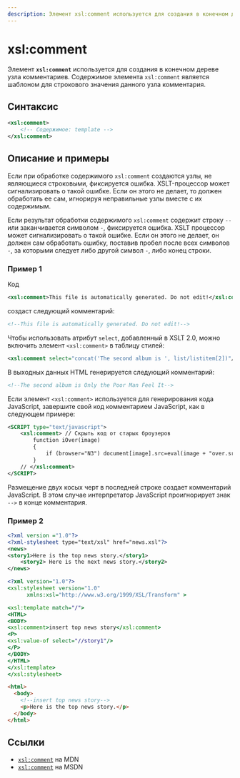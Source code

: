 ```yaml
---
description: Элемент xsl:comment используется для создания в конечном дереве узла комментариев
---
```


# xsl:comment

Элемент **`xsl:comment`** используется для создания в конечном дереве узла комментариев. Содержимое элемента `xsl:comment` является шаблоном для строкового значения данного узла комментария.

## Синтаксис

```xml
<xsl:comment>
    <!-- Содержимое: template -->
</xsl:comment>
```

## Описание и примеры

Если при обработке содержимого `xsl:comment` создаются узлы, не являющиеся строковыми, фиксируется ошибка. XSLT-процессор может сигнализировать о такой ошибке. Если он этого не делает, то должен обработать ее сам, игнорируя неправильные узлы вместе с их содержимым.

Если результат обработки содержимого `xsl:comment` содержит строку `--` или заканчивается символом `-`, фиксируется ошибка. XSLT процессор может сигнализировать о такой ошибке. Если он этого не делает, он должен сам обработать ошибку, поставив пробел после всех символов `-`, за которыми следует либо другой символ `-`, либо конец строки.

### Пример 1

Код

```xml
<xsl:comment>This file is automatically generated. Do not edit!</xsl:comment>
```

создаст следующий комментарий:

```xml
<!--This file is automatically generated. Do not edit!-->
```

Чтобы использовать атрибут `select`, добавленный в XSLT 2.0, можно включить элемент `<xsl:comment>` в таблицу стилей:

```xml
<xsl:comment select="concat('The second album is ', list/listitem[2])"/>
```

В выходных данных HTML генерируется следующий комментарий:

```xml
<!--The second album is Only the Poor Man Feel It-->
```

Если элемент `<xsl:comment>` используется для генерирования кода JavaScript, завершите свой код комментарием JavaScript, как в следующем примере:

```xml
<SCRIPT type="text/javascript">
    <xsl:comment> // Скрыть код от старых броузеров
        function iOver(image)
        {
            if (browser="N3") document[image].src=eval(image + "over.src");
        }
    // </xsl:comment>
</SCRIPT>
```

Размещение двух косых черт в последней строке создает комментарий JavaScript. В этом случае интерпретатор JavaScript проигнорирует знак `-->` в конце комментария.

### Пример 2

```xml tab="XML"
<?xml version ="1.0"?>
<?xml-stylesheet type="text/xsl" href="news.xsl"?>
<news>
<story1>Here is the top news story.</story1>
    <story2> Here is the next news story.</story2>
</news>
```

```xslt tab="XSLT"
<?xml version="1.0"?>
<xsl:stylesheet version="1.0"
      xmlns:xsl="http://www.w3.org/1999/XSL/Transform" >

<xsl:template match="/">
<HTML>
<BODY>
<xsl:comment>insert top news story</xsl:comment>
<P>
<xsl:value-of select="//story1"/>
</P>
</BODY>
</HTML>
</xsl:template>
</xsl:stylesheet>
```

```html tab="Output"
<html>
  <body>
    <!--insert top news story-->
    <p>Here is the top news story.</p>
  </body>
</html>
```

## Ссылки

- [`xsl:comment`](https://developer.mozilla.org/en/XSLT/comment) на MDN
- [`xsl:comment`](https://msdn.microsoft.com/en-us/library/ms256145.aspx) на MSDN
